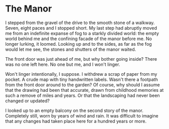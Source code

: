 # The Manor

I stepped from the gravel of the drive to the smooth stone of a walkway. Seven, eight paces and I stopped short. My last step had abruptly moved me from an indefinite expanse of fog to a starkly divided world: the empty world behind me and the confining facade of the manor before me. No longer lurking, it loomed. Looking up and to the sides, as far as the fog would let me see, the stones and shutters of the manor waited.

The front door was just ahead of me, but why bother going inside? There was no one left here. No one but me, and I won't linger.

Won't linger intentionally, I suppose. I withdrew a scrap of paper from my pocket. A crude map with tiny handwritten labels. Wasn't there a footpath from the front door around to the garden? Of course, why should I assume that the drawing had been that accurate, drawn from childhood memories at such a remove of miles and years. Or that the landscaping had never been changed or updated?

I looked up to an empty balcony on the second story of the manor. Completely still, worn by years of wind and rain. It was difficult to imagine that any changes had taken place here for a hundred years or more. 